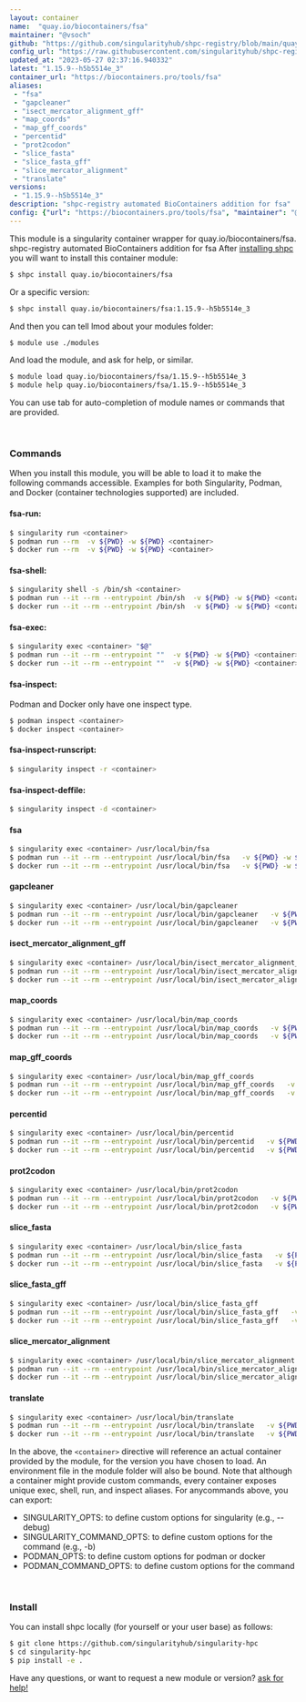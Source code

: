 ```yaml
---
layout: container
name:  "quay.io/biocontainers/fsa"
maintainer: "@vsoch"
github: "https://github.com/singularityhub/shpc-registry/blob/main/quay.io/biocontainers/fsa/container.yaml"
config_url: "https://raw.githubusercontent.com/singularityhub/shpc-registry/main/quay.io/biocontainers/fsa/container.yaml"
updated_at: "2023-05-27 02:37:16.940332"
latest: "1.15.9--h5b5514e_3"
container_url: "https://biocontainers.pro/tools/fsa"
aliases:
 - "fsa"
 - "gapcleaner"
 - "isect_mercator_alignment_gff"
 - "map_coords"
 - "map_gff_coords"
 - "percentid"
 - "prot2codon"
 - "slice_fasta"
 - "slice_fasta_gff"
 - "slice_mercator_alignment"
 - "translate"
versions:
 - "1.15.9--h5b5514e_3"
description: "shpc-registry automated BioContainers addition for fsa"
config: {"url": "https://biocontainers.pro/tools/fsa", "maintainer": "@vsoch", "description": "shpc-registry automated BioContainers addition for fsa", "latest": {"1.15.9--h5b5514e_3": "sha256:63a805cfa5a45173df51bfa614fd1fde0044f4e83027a8e526afe2efab0472aa"}, "tags": {"1.15.9--h5b5514e_3": "sha256:63a805cfa5a45173df51bfa614fd1fde0044f4e83027a8e526afe2efab0472aa"}, "docker": "quay.io/biocontainers/fsa", "aliases": {"fsa": "/usr/local/bin/fsa", "gapcleaner": "/usr/local/bin/gapcleaner", "isect_mercator_alignment_gff": "/usr/local/bin/isect_mercator_alignment_gff", "map_coords": "/usr/local/bin/map_coords", "map_gff_coords": "/usr/local/bin/map_gff_coords", "percentid": "/usr/local/bin/percentid", "prot2codon": "/usr/local/bin/prot2codon", "slice_fasta": "/usr/local/bin/slice_fasta", "slice_fasta_gff": "/usr/local/bin/slice_fasta_gff", "slice_mercator_alignment": "/usr/local/bin/slice_mercator_alignment", "translate": "/usr/local/bin/translate"}}
---
```


This module is a singularity container wrapper for quay.io/biocontainers/fsa.
shpc-registry automated BioContainers addition for fsa
After [installing shpc](#install) you will want to install this container module:


```bash
$ shpc install quay.io/biocontainers/fsa
```

Or a specific version:

```bash
$ shpc install quay.io/biocontainers/fsa:1.15.9--h5b5514e_3
```

And then you can tell lmod about your modules folder:

```bash
$ module use ./modules
```

And load the module, and ask for help, or similar.

```bash
$ module load quay.io/biocontainers/fsa/1.15.9--h5b5514e_3
$ module help quay.io/biocontainers/fsa/1.15.9--h5b5514e_3
```

You can use tab for auto-completion of module names or commands that are provided.

<br>

### Commands

When you install this module, you will be able to load it to make the following commands accessible.
Examples for both Singularity, Podman, and Docker (container technologies supported) are included.

#### fsa-run:

```bash
$ singularity run <container>
$ podman run --rm  -v ${PWD} -w ${PWD} <container>
$ docker run --rm  -v ${PWD} -w ${PWD} <container>
```

#### fsa-shell:

```bash
$ singularity shell -s /bin/sh <container>
$ podman run --it --rm --entrypoint /bin/sh  -v ${PWD} -w ${PWD} <container>
$ docker run --it --rm --entrypoint /bin/sh  -v ${PWD} -w ${PWD} <container>
```

#### fsa-exec:

```bash
$ singularity exec <container> "$@"
$ podman run --it --rm --entrypoint ""  -v ${PWD} -w ${PWD} <container> "$@"
$ docker run --it --rm --entrypoint ""  -v ${PWD} -w ${PWD} <container> "$@"
```

#### fsa-inspect:

Podman and Docker only have one inspect type.

```bash
$ podman inspect <container>
$ docker inspect <container>
```

#### fsa-inspect-runscript:

```bash
$ singularity inspect -r <container>
```

#### fsa-inspect-deffile:

```bash
$ singularity inspect -d <container>
```


#### fsa

```bash
$ singularity exec <container> /usr/local/bin/fsa
$ podman run --it --rm --entrypoint /usr/local/bin/fsa   -v ${PWD} -w ${PWD} <container> -c " $@"
$ docker run --it --rm --entrypoint /usr/local/bin/fsa   -v ${PWD} -w ${PWD} <container> -c " $@"
```


#### gapcleaner

```bash
$ singularity exec <container> /usr/local/bin/gapcleaner
$ podman run --it --rm --entrypoint /usr/local/bin/gapcleaner   -v ${PWD} -w ${PWD} <container> -c " $@"
$ docker run --it --rm --entrypoint /usr/local/bin/gapcleaner   -v ${PWD} -w ${PWD} <container> -c " $@"
```


#### isect_mercator_alignment_gff

```bash
$ singularity exec <container> /usr/local/bin/isect_mercator_alignment_gff
$ podman run --it --rm --entrypoint /usr/local/bin/isect_mercator_alignment_gff   -v ${PWD} -w ${PWD} <container> -c " $@"
$ docker run --it --rm --entrypoint /usr/local/bin/isect_mercator_alignment_gff   -v ${PWD} -w ${PWD} <container> -c " $@"
```


#### map_coords

```bash
$ singularity exec <container> /usr/local/bin/map_coords
$ podman run --it --rm --entrypoint /usr/local/bin/map_coords   -v ${PWD} -w ${PWD} <container> -c " $@"
$ docker run --it --rm --entrypoint /usr/local/bin/map_coords   -v ${PWD} -w ${PWD} <container> -c " $@"
```


#### map_gff_coords

```bash
$ singularity exec <container> /usr/local/bin/map_gff_coords
$ podman run --it --rm --entrypoint /usr/local/bin/map_gff_coords   -v ${PWD} -w ${PWD} <container> -c " $@"
$ docker run --it --rm --entrypoint /usr/local/bin/map_gff_coords   -v ${PWD} -w ${PWD} <container> -c " $@"
```


#### percentid

```bash
$ singularity exec <container> /usr/local/bin/percentid
$ podman run --it --rm --entrypoint /usr/local/bin/percentid   -v ${PWD} -w ${PWD} <container> -c " $@"
$ docker run --it --rm --entrypoint /usr/local/bin/percentid   -v ${PWD} -w ${PWD} <container> -c " $@"
```


#### prot2codon

```bash
$ singularity exec <container> /usr/local/bin/prot2codon
$ podman run --it --rm --entrypoint /usr/local/bin/prot2codon   -v ${PWD} -w ${PWD} <container> -c " $@"
$ docker run --it --rm --entrypoint /usr/local/bin/prot2codon   -v ${PWD} -w ${PWD} <container> -c " $@"
```


#### slice_fasta

```bash
$ singularity exec <container> /usr/local/bin/slice_fasta
$ podman run --it --rm --entrypoint /usr/local/bin/slice_fasta   -v ${PWD} -w ${PWD} <container> -c " $@"
$ docker run --it --rm --entrypoint /usr/local/bin/slice_fasta   -v ${PWD} -w ${PWD} <container> -c " $@"
```


#### slice_fasta_gff

```bash
$ singularity exec <container> /usr/local/bin/slice_fasta_gff
$ podman run --it --rm --entrypoint /usr/local/bin/slice_fasta_gff   -v ${PWD} -w ${PWD} <container> -c " $@"
$ docker run --it --rm --entrypoint /usr/local/bin/slice_fasta_gff   -v ${PWD} -w ${PWD} <container> -c " $@"
```


#### slice_mercator_alignment

```bash
$ singularity exec <container> /usr/local/bin/slice_mercator_alignment
$ podman run --it --rm --entrypoint /usr/local/bin/slice_mercator_alignment   -v ${PWD} -w ${PWD} <container> -c " $@"
$ docker run --it --rm --entrypoint /usr/local/bin/slice_mercator_alignment   -v ${PWD} -w ${PWD} <container> -c " $@"
```


#### translate

```bash
$ singularity exec <container> /usr/local/bin/translate
$ podman run --it --rm --entrypoint /usr/local/bin/translate   -v ${PWD} -w ${PWD} <container> -c " $@"
$ docker run --it --rm --entrypoint /usr/local/bin/translate   -v ${PWD} -w ${PWD} <container> -c " $@"
```



In the above, the `<container>` directive will reference an actual container provided
by the module, for the version you have chosen to load. An environment file in the
module folder will also be bound. Note that although a container
might provide custom commands, every container exposes unique exec, shell, run, and
inspect aliases. For anycommands above, you can export:

 - SINGULARITY_OPTS: to define custom options for singularity (e.g., --debug)
 - SINGULARITY_COMMAND_OPTS: to define custom options for the command (e.g., -b)
 - PODMAN_OPTS: to define custom options for podman or docker
 - PODMAN_COMMAND_OPTS: to define custom options for the command

<br>

### Install

You can install shpc locally (for yourself or your user base) as follows:

```bash
$ git clone https://github.com/singularityhub/singularity-hpc
$ cd singularity-hpc
$ pip install -e .
```

Have any questions, or want to request a new module or version? [ask for help!](https://github.com/singularityhub/singularity-hpc/issues)